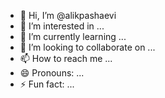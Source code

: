 - 👋 Hi, I’m @alikpashaevi
- 👀 I’m interested in ...
- 🌱 I’m currently learning ...
- 💞️ I’m looking to collaborate on ...
- 📫 How to reach me ...
- 😄 Pronouns: ...
- ⚡ Fun fact: ...

<!---
alikpashaevi/alikpashaevi is a ✨ special ✨ repository because its `README.md` (this file) appears on your GitHub profile.
You can click the Preview link to take a look at your changes.
--->
